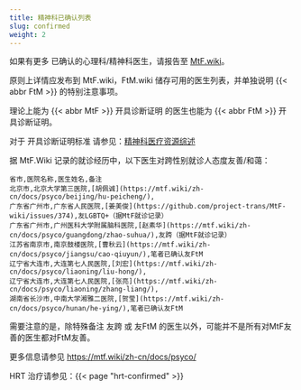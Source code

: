```yaml
---
title: 精神科已确认列表
slug: confirmed
weight: 2
---
```


如果有更多 已确认的心理科/精神科医生，请报告至 [MtF.wiki](https://mtf.wiki/zh-cn/docs/contributor-guide/)。

原则上详情应发布到 MtF.wiki，FtM.wiki 储存可用的医生列表，并单独说明 {{< abbr FtM >}} 的特别注意事项。

理论上能为 {{< abbr MtF >}} 开具诊断证明 的医生也能为 {{< abbr FtM >}} 开具诊断证明。

对于 开具诊断证明标准 请参见：[精神科医疗资源综述](https://mtf.wiki/zh-cn/docs/psyco/overview/)

据 MtF.Wiki 记录的就诊经历中，以下医生对跨性别就诊人态度友善/和蔼：

```csv
省市,医院名称,医生姓名,备注
北京市,北京大学第三医院,[胡佩诚](https://mtf.wiki/zh-cn/docs/psyco/beijing/hu-peicheng/),
广东省广州市,广东省人民医院,[姜美俊](https://github.com/project-trans/MtF-wiki/issues/374),友LGBTQ+（据MtF就诊记录）
广东省广州市,广州医科大学附属脑科医院,[赵素华](https://mtf.wiki/zh-cn/docs/psyco/guangdong/zhao-suhua/),友跨（据MtF就诊记录）
江苏省南京市,南京鼓楼医院,[曹秋云](https://mtf.wiki/zh-cn/docs/psyco/jiangsu/cao-qiuyun/),笔者已确认友FtM
辽宁省大连市,大连第七人民医院,[刘宏](https://mtf.wiki/zh-cn/docs/psyco/liaoning/liu-hong/),
辽宁省大连市,大连第七人民医院,[张亮](https://mtf.wiki/zh-cn/docs/psyco/liaoning/zhang-liang/),
湖南省长沙市,中南大学湘雅二医院,[贺莹](https://mtf.wiki/zh-cn/docs/psyco/hunan/he-ying/),笔者已确认友FtM
```
需要注意的是，除特殊备注 友跨 或 友FtM 的医生以外，可能并不是所有对MtF友善的医生都对FtM友善。

更多信息请参见 <https://mtf.wiki/zh-cn/docs/psyco/>

HRT 治疗请参见：{{< page "hrt-confirmed" >}}
